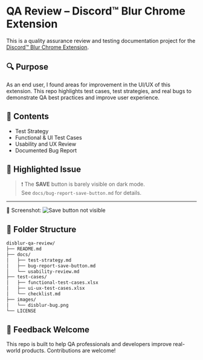 # QA Review – Discord™ Blur Chrome Extension

This is a quality assurance review and testing documentation project for the [Discord™ Blur Chrome Extension](https://chromewebstore.google.com/detail/dis-blur-hide-discord-cha/pbhckjhbhejbgehnfafjobcbjamgjfgm?hl=en).

## 🔍 Purpose

As an end user, I found areas for improvement in the UI/UX of this extension. This repo highlights test cases, test strategies, and real bugs to demonstrate QA best practices and improve user experience.

## 📄 Contents

- Test Strategy
- Functional & UI Test Cases
- Usability and UX Review
- Documented Bug Report

## 📌 Highlighted Issue

> ❗ The **SAVE** button is barely visible on dark mode.  
See `docs/bug-report-save-button.md` for details.

---

📸 Screenshot:
![Save button not visible]([images/disblur-bug.png](https://github.com/user-attachments/assets/89532506-4cb5-4627-ad88-e38bca84a8ab))

## 📁 Folder Structure

```bash
disblur-qa-review/
├── README.md
├── docs/
│   ├── test-strategy.md
│   ├── bug-report-save-button.md
│   └── usability-review.md
├── test-cases/
│   ├── functional-test-cases.xlsx
│   ├── ui-ux-test-cases.xlsx
│   └── checklist.md
├── images/
│   └── disblur-bug.png
└── LICENSE

```

## 🙌 Feedback Welcome

This repo is built to help QA professionals and developers improve real-world products. Contributions are welcome!

